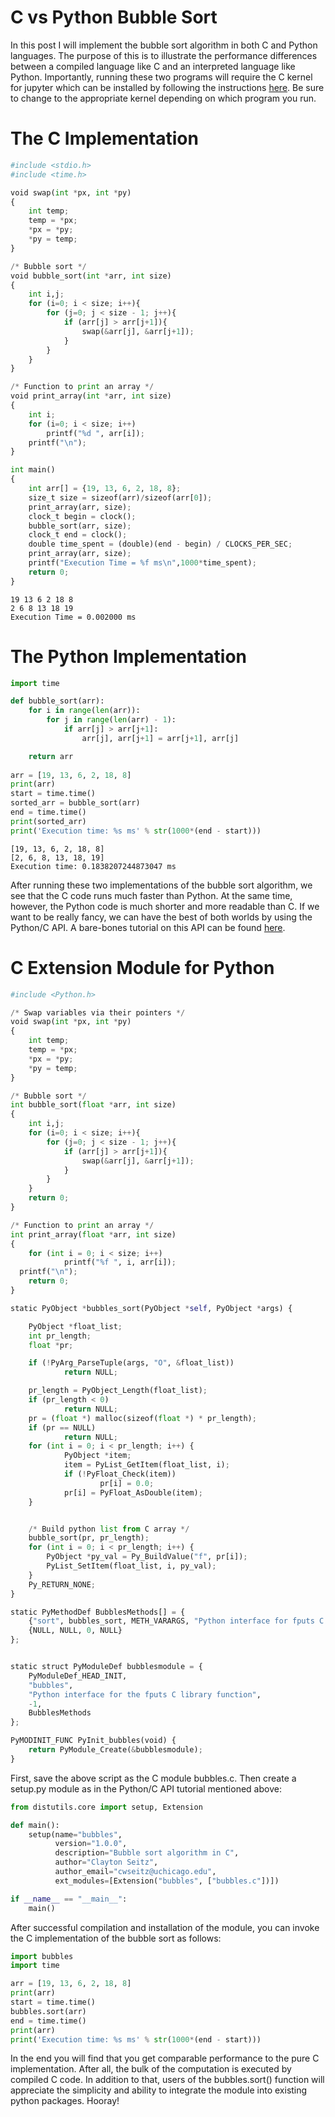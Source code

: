 # C vs Python Bubble Sort

In this post I will implement the bubble sort algorithm in both C and Python languages. The purpose of this is to illustrate the performance differences between a compiled language like C and an interpreted language like Python. Importantly, running these two programs will require the C kernel for jupyter which can be installed by following the instructions [here](https://cwseitz.github.io/output/posts/how-to-install-c-kernel-in-jupyter/). Be sure to change to the appropriate kernel depending on which program you run. 


# The C Implementation


```python
#include <stdio.h>
#include <time.h>

void swap(int *px, int *py)
{
    int temp; 
    temp = *px;
    *px = *py; 
    *py = temp; 
}

/* Bubble sort */
void bubble_sort(int *arr, int size)
{
	int i,j;
	for (i=0; i < size; i++){
		for (j=0; j < size - 1; j++){
			if (arr[j] > arr[j+1]){
				swap(&arr[j], &arr[j+1]);
			}	
		}
	}
}

/* Function to print an array */
void print_array(int *arr, int size)
{
    int i;
    for (i=0; i < size; i++)
        printf("%d ", arr[i]);
    printf("\n");
}

int main()
{
	int arr[] = {19, 13, 6, 2, 18, 8};
	size_t size = sizeof(arr)/sizeof(arr[0]);
	print_array(arr, size);
	clock_t begin = clock();
	bubble_sort(arr, size);
	clock_t end = clock();
	double time_spent = (double)(end - begin) / CLOCKS_PER_SEC;
	print_array(arr, size);
	printf("Execution Time = %f ms\n",1000*time_spent);
	return 0;
}
```

    19 13 6 2 18 8 
    2 6 8 13 18 19 
    Execution Time = 0.002000 ms


# The Python Implementation


```python
import time

def bubble_sort(arr):
    for i in range(len(arr)):
        for j in range(len(arr) - 1):
            if arr[j] > arr[j+1]:
                arr[j], arr[j+1] = arr[j+1], arr[j]

    return arr
    
arr = [19, 13, 6, 2, 18, 8]
print(arr)
start = time.time()
sorted_arr = bubble_sort(arr)
end = time.time()
print(sorted_arr)
print('Execution time: %s ms' % str(1000*(end - start)))
```

    [19, 13, 6, 2, 18, 8]
    [2, 6, 8, 13, 18, 19]
    Execution time: 0.1838207244873047 ms


After running these two implementations of the bubble sort algorithm, we see that the C code runs much faster than Python. At the same time, however, the Python code is much shorter and more readable than C. If we want to be really fancy, we can have the best of both worlds by using the Python/C API. A bare-bones tutorial on this API can be found [here](https://cwseitz.github.io/output/posts/optimizing-python-execution-with-the-pythonc-api/). 

# C Extension Module for Python


```python
#include <Python.h>

/* Swap variables via their pointers */
void swap(int *px, int *py)
{
    int temp;
    temp = *px;
    *px = *py;
    *py = temp;
}

/* Bubble sort */
int bubble_sort(float *arr, int size)
{
	int i,j;
	for (i=0; i < size; i++){
		for (j=0; j < size - 1; j++){
			if (arr[j] > arr[j+1]){
				swap(&arr[j], &arr[j+1]);
			}
		}
	}
	return 0;
}

/* Function to print an array */
int print_array(float *arr, int size)
{
	for (int i = 0; i < size; i++)
			printf("%f ", i, arr[i]);
  printf("\n");
	return 0;
}

static PyObject *bubbles_sort(PyObject *self, PyObject *args) {

	PyObject *float_list;
	int pr_length;
	float *pr;

	if (!PyArg_ParseTuple(args, "O", &float_list))
			return NULL;

	pr_length = PyObject_Length(float_list);
	if (pr_length < 0)
			return NULL;
	pr = (float *) malloc(sizeof(float *) * pr_length);
	if (pr == NULL)
			return NULL;
	for (int i = 0; i < pr_length; i++) {
			PyObject *item;
			item = PyList_GetItem(float_list, i);
			if (!PyFloat_Check(item))
					pr[i] = 0.0;
			pr[i] = PyFloat_AsDouble(item);
	}


	/* Build python list from C array */
	bubble_sort(pr, pr_length);
	for (int i = 0; i < pr_length; i++) {
		PyObject *py_val = Py_BuildValue("f", pr[i]);
		PyList_SetItem(float_list, i, py_val);
	}
	Py_RETURN_NONE;
}

static PyMethodDef BubblesMethods[] = {
    {"sort", bubbles_sort, METH_VARARGS, "Python interface for fputs C library function"},
    {NULL, NULL, 0, NULL}
};


static struct PyModuleDef bubblesmodule = {
    PyModuleDef_HEAD_INIT,
    "bubbles",
    "Python interface for the fputs C library function",
    -1,
    BubblesMethods
};

PyMODINIT_FUNC PyInit_bubbles(void) {
    return PyModule_Create(&bubblesmodule);
}

```

First, save the above script as the C module bubbles.c. Then create a setup.py module as in the Python/C API tutorial mentioned above:



```python
from distutils.core import setup, Extension

def main():
    setup(name="bubbles",
          version="1.0.0",
          description="Bubble sort algorithm in C",
          author="Clayton Seitz",
          author_email="cwseitz@uchicago.edu",
          ext_modules=[Extension("bubbles", ["bubbles.c"])])

if __name__ == "__main__":
    main()
```

After successful compilation and installation of the module, you can invoke the C implementation of the bubble sort as follows:


```python
import bubbles
import time

arr = [19, 13, 6, 2, 18, 8]
print(arr)
start = time.time()
bubbles.sort(arr)
end = time.time()
print(arr)
print('Execution time: %s ms' % str(1000*(end - start)))
```

In the end you will find that you get comparable performance to the pure C implementation. After all, the bulk of the computation is executed by compiled C code. In addition to that, users of the bubbles.sort() function will appreciate the simplicity and ability to integrate the module into existing python packages. Hooray!
